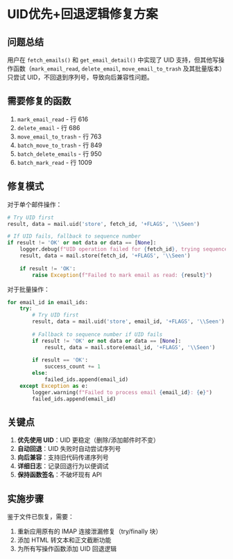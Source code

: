 # UID优先+回退逻辑修复方案

## 问题总结

用户在 `fetch_emails()` 和 `get_email_detail()` 中实现了 UID 支持，但其他写操作函数（`mark_email_read`, `delete_email`, `move_email_to_trash` 及其批量版本）只尝试 UID，不回退到序列号，导致向后兼容性问题。

## 需要修复的函数

1. `mark_email_read` - 行 616
2. `delete_email` - 行 686
3. `move_email_to_trash` - 行 763
4. `batch_move_to_trash` - 行 849
5. `batch_delete_emails` - 行 950
6. `batch_mark_read` - 行 1009

## 修复模式

对于单个邮件操作：
```python
# Try UID first
result, data = mail.uid('store', fetch_id, '+FLAGS', '\\Seen')

# If UID fails, fallback to sequence number
if result != 'OK' or not data or data == [None]:
    logger.debug(f"UID operation failed for {fetch_id}, trying sequence number")
    result, data = mail.store(fetch_id, '+FLAGS', '\\Seen')
    
    if result != 'OK':
        raise Exception(f"Failed to mark email as read: {result}")
```

对于批量操作：
```python
for email_id in email_ids:
    try:
        # Try UID first
        result, data = mail.uid('store', email_id, '+FLAGS', '\\Seen')
        
        # Fallback to sequence number if UID fails
        if result != 'OK' or not data or data == [None]:
            result, data = mail.store(email_id, '+FLAGS', '\\Seen')
        
        if result == 'OK':
            success_count += 1
        else:
            failed_ids.append(email_id)
    except Exception as e:
        logger.warning(f"Failed to process email {email_id}: {e}")
        failed_ids.append(email_id)
```

## 关键点

1. **优先使用 UID**：UID 更稳定（删除/添加邮件时不变）
2. **自动回退**：UID 失败时自动尝试序列号
3. **向后兼容**：支持旧代码传递序列号
4. **详细日志**：记录回退行为以便调试
5. **保持函数签名**：不破坏现有 API

## 实施步骤

鉴于文件已恢复，需要：
1. 重新应用原有的 IMAP 连接泄漏修复（try/finally 块）
2. 添加 HTML 转文本和正文截断功能
3. 为所有写操作函数添加 UID 回退逻辑


